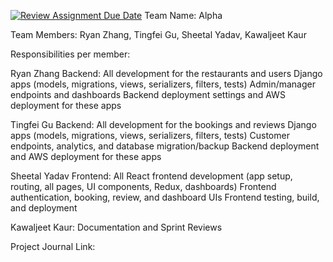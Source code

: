 [![Review Assignment Due Date](https://classroom.github.com/assets/deadline-readme-button-22041afd0340ce965d47ae6ef1cefeee28c7c493a6346c4f15d667ab976d596c.svg)](https://classroom.github.com/a/Fu_pncF5)
Team Name: Alpha

Team Members: 
Ryan Zhang, Tingfei Gu, Sheetal Yadav, Kawaljeet Kaur

Responsibilities per member:

Ryan Zhang
Backend:
All development for the restaurants and users Django apps (models, migrations, views, serializers, filters, tests)
Admin/manager endpoints and dashboards
Backend deployment settings and AWS deployment for these apps

Tingfei Gu
Backend:
All development for the bookings and reviews Django apps (models, migrations, views, serializers, filters, tests)
Customer endpoints, analytics, and database migration/backup
Backend deployment and AWS deployment for these apps

Sheetal Yadav
Frontend:
All React frontend development (app setup, routing, all pages, UI components, Redux, dashboards)
Frontend authentication, booking, review, and dashboard UIs
Frontend testing, build, and deployment

Kawaljeet Kaur:
Documentation and Sprint Reviews


Project Journal Link:

